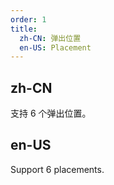 ```yaml
---
order: 1
title:
  zh-CN: 弹出位置
  en-US: Placement
---
```


## zh-CN

支持 6 个弹出位置。

## en-US

Support 6 placements.
